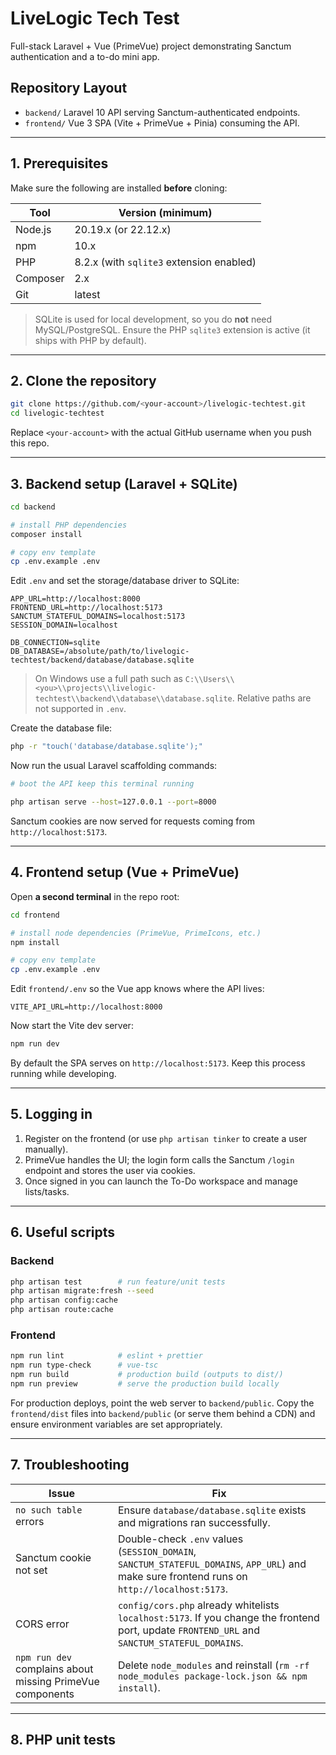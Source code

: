 # LiveLogic Tech Test

Full-stack Laravel + Vue (PrimeVue) project demonstrating Sanctum authentication and a to-do mini app.

## Repository Layout

- `backend/` Laravel 10 API serving Sanctum-authenticated endpoints.
- `frontend/` Vue 3 SPA (Vite + PrimeVue + Pinia) consuming the API.

---

## 1. Prerequisites

Make sure the following are installed **before** cloning:

| Tool        | Version (minimum) |
| ----------- | ----------------- |
| Node.js     | 20.19.x (or 22.12.x) |
| npm         | 10.x |
| PHP         | 8.2.x (with `sqlite3` extension enabled) |
| Composer    | 2.x |
| Git         | latest |

> SQLite is used for local development, so you do **not** need MySQL/PostgreSQL. Ensure the PHP `sqlite3` extension is active (it ships with PHP by default).

---

## 2. Clone the repository

```bash
git clone https://github.com/<your-account>/livelogic-techtest.git
cd livelogic-techtest
```

Replace `<your-account>` with the actual GitHub username when you push this repo.

---

## 3. Backend setup (Laravel + SQLite)

```bash
cd backend

# install PHP dependencies
composer install

# copy env template
cp .env.example .env
```

Edit `.env` and set the storage/database driver to SQLite:

```
APP_URL=http://localhost:8000
FRONTEND_URL=http://localhost:5173
SANCTUM_STATEFUL_DOMAINS=localhost:5173
SESSION_DOMAIN=localhost

DB_CONNECTION=sqlite
DB_DATABASE=/absolute/path/to/livelogic-techtest/backend/database/database.sqlite
```

> On Windows use a full path such as `C:\\Users\\<you>\\projects\\livelogic-techtest\\backend\\database\\database.sqlite`. Relative paths are not supported in `.env`.

Create the database file:

```bash
php -r "touch('database/database.sqlite');"
```

Now run the usual Laravel scaffolding commands:

```bash
# boot the API keep this terminal running

php artisan serve --host=127.0.0.1 --port=8000
```

Sanctum cookies are now served for requests coming from `http://localhost:5173`.

---

## 4. Frontend setup (Vue + PrimeVue)

Open **a second terminal** in the repo root:

```bash
cd frontend

# install node dependencies (PrimeVue, PrimeIcons, etc.)
npm install

# copy env template
cp .env.example .env
```

Edit `frontend/.env` so the Vue app knows where the API lives:

```
VITE_API_URL=http://localhost:8000
```

Now start the Vite dev server:

```bash
npm run dev
```

By default the SPA serves on `http://localhost:5173`. Keep this process running while developing.

---

## 5. Logging in

1. Register on the frontend (or use `php artisan tinker` to create a user manually).
2. PrimeVue handles the UI; the login form calls the Sanctum `/login` endpoint and stores the user via cookies.
3. Once signed in you can launch the To-Do workspace and manage lists/tasks.

---

## 6. Useful scripts

### Backend

```bash
php artisan test        # run feature/unit tests
php artisan migrate:fresh --seed
php artisan config:cache
php artisan route:cache
```

### Frontend

```bash
npm run lint            # eslint + prettier
npm run type-check      # vue-tsc
npm run build           # production build (outputs to dist/)
npm run preview         # serve the production build locally
```

For production deploys, point the web server to `backend/public`. Copy the `frontend/dist` files into `backend/public` (or serve them behind a CDN) and ensure environment variables are set appropriately.

---

## 7. Troubleshooting

| Issue | Fix |
| ----- | --- |
| `no such table` errors | Ensure `database/database.sqlite` exists and migrations ran successfully. |
| Sanctum cookie not set | Double-check `.env` values (`SESSION_DOMAIN`, `SANCTUM_STATEFUL_DOMAINS`, `APP_URL`) and make sure frontend runs on `http://localhost:5173`. |
| CORS error | `config/cors.php` already whitelists `localhost:5173`. If you change the frontend port, update `FRONTEND_URL` and `SANCTUM_STATEFUL_DOMAINS`. |
| `npm run dev` complains about missing PrimeVue components | Delete `node_modules` and reinstall (`rm -rf node_modules package-lock.json && npm install`). |

---

## 8. PHP unit tests

